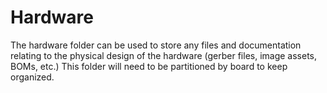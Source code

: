 # Hardware

The hardware folder can be used to store any files and documentation relating to the physical design of the hardware (gerber files, image assets, BOMs, etc.) This folder will need to be partitioned by board to keep organized.